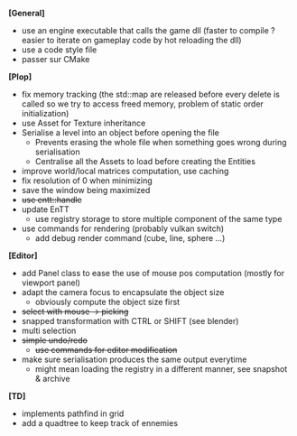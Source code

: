 
**[General]**
- use an engine executable that calls the game dll (faster to compile ? easier to iterate on gameplay code by hot reloading the dll)
- use a code style file
- passer sur CMake


**[Plop]**

- fix memory tracking (the std::map are released before every delete is called so we try to access freed memory, problem of static order initialization)
- use Asset for Texture inheritance
- Serialise a level into an object before opening the file
	- Prevents erasing the whole file when something goes wrong during serialisation 
	- Centralise all the Assets to load before creating the Entities
- improve world/local matrices computation, use caching
- fix resolution of 0 when minimizing
- save the window being maximized
- ~~use entt::handle~~
- update EnTT
	- use registry storage to store multiple component of the same type
- use commands for rendering (probably vulkan switch)
	- add debug render command (cube, line, sphere ...)


**[Editor]**

- add Panel class to ease the use of mouse pos computation (mostly for viewport panel)
- adapt the camera focus to encapsulate the object size
	- obviously compute the object size first
- ~~select with mouse -> picking~~
- snapped transformation with CTRL or SHIFT (see blender)
- multi selection
- ~~simple undo/redo~~
	- ~~use commands for editor modification~~
- make sure serialisation produces the same output everytime
	- might mean loading the registry in a different manner, see snapshot & archive


**[TD]**

- implements pathfind in grid
- add a quadtree to keep track of ennemies


